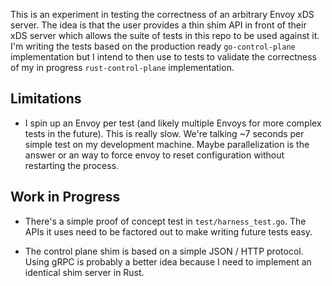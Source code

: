 This is an experiment in testing the correctness of an arbitrary Envoy xDS server. The
idea is that the user provides a thin shim API in front of their xDS server which allows
the suite of tests in this repo to be used against it. I'm writing the tests based on the
production ready `go-control-plane` implementation but I intend to then use to tests to
validate the correctness of my in progress `rust-control-plane` implementation.

## Limitations

- I spin up an Envoy per test (and likely multiple Envoys for more complex tests in the
  future). This is really slow. We're talking ~7 seconds per simple test on my development
  machine. Maybe parallelization is the answer or an way to force envoy to reset
  configuration without restarting the process.

## Work in Progress

- There's a simple proof of concept test in `test/harness_test.go`. The APIs it uses need
  to be factored out to make writing future tests easy.


- The control plane shim is based on a simple JSON / HTTP protocol. Using gRPC is probably
  a better idea because I need to implement an identical shim server in Rust.
